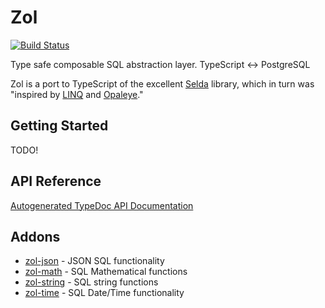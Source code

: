 # Zol

[![Build Status](https://travis-ci.org/MedFlyt/zol.svg?branch=master)](https://travis-ci.org/MedFlyt/zol)

Type safe composable SQL abstraction layer. TypeScript ↔ PostgreSQL

Zol is a port to TypeScript of the excellent [Selda](https://github.com/valderman/selda)
library, which in turn was "inspired by [LINQ](https://en.wikipedia.org/wiki/Language_Integrated_Query)
and [Opaleye](https://github.com/tomjaguarpaw/haskell-opaleye)."

## Getting Started

TODO!

## API Reference

[Autogenerated TypeDoc API Documentation](https://medflyt.github.io/zol/docs/zol/)

## Addons

  - [zol-json](https://github.com/MedFlyt/zol/tree/master/packages/zol-json) - JSON SQL functionality
  - [zol-math](https://github.com/MedFlyt/zol/tree/master/packages/zol-math) - SQL Mathematical functions
  - [zol-string](https://github.com/MedFlyt/zol/tree/master/packages/zol-string) - SQL string functions
  - [zol-time](https://github.com/MedFlyt/zol/tree/master/packages/zol-time) - SQL Date/Time functionality
